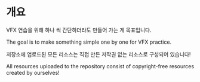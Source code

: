 # 개요

VFX 연습을 위해 하나 씩 간단하더라도 만들어 가는 게 목표입니다.

The goal is to make something simple one by one for VFX practice.

저장소에 업로드된 모든 리소스는 직접 만든 저작권 없는 리소스로 구성되어 있습니다!

All resources uploaded to the repository consist of copyright-free resources created by ourselves!